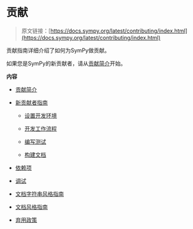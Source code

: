 # 贡献

> 原文链接：[https://docs.sympy.org/latest/contributing/index.html](https://docs.sympy.org/latest/contributing/index.html)

贡献指南详细介绍了如何为SymPy做贡献。

如果您是SymPy的新贡献者，请从[贡献简介](introduction-to-contributing.html)开始。

**内容**

+   [贡献简介](introduction-to-contributing.html)

+   [新贡献者指南](new-contributors-guide/index.html)

    +   [设置开发环境](new-contributors-guide/dev-setup.html)

    +   [开发工作流程](new-contributors-guide/workflow-process.html)

    +   [编写测试](new-contributors-guide/writing-tests.html)

    +   [构建文档](new-contributors-guide/build-docs.html)

+   [依赖项](dependencies.html)

+   [调试](debug.html)

+   [文档字符串风格指南](docstring.html)

+   [文档风格指南](documentation-style-guide.html)

+   [弃用政策](deprecations.html)
